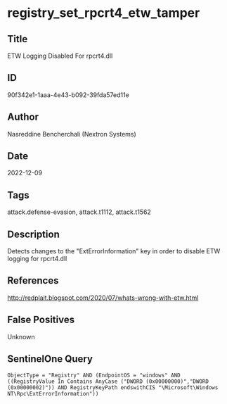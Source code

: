 # registry_set_rpcrt4_etw_tamper

## Title
ETW Logging Disabled For rpcrt4.dll

## ID
90f342e1-1aaa-4e43-b092-39fda57ed11e

## Author
Nasreddine Bencherchali (Nextron Systems)

## Date
2022-12-09

## Tags
attack.defense-evasion, attack.t1112, attack.t1562

## Description
Detects changes to the "ExtErrorInformation" key in order to disable ETW logging for rpcrt4.dll

## References
http://redplait.blogspot.com/2020/07/whats-wrong-with-etw.html

## False Positives
Unknown

## SentinelOne Query
```
ObjectType = "Registry" AND (EndpointOS = "windows" AND ((RegistryValue In Contains AnyCase ("DWORD (0x00000000)","DWORD (0x00000002)")) AND RegistryKeyPath endswithCIS "\Microsoft\Windows NT\Rpc\ExtErrorInformation"))

```